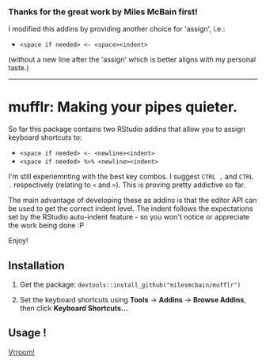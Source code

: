 ### Thanks for the great work by Miles McBain first!

I modified this addins by providing another choice for 'assign', i.e.:

-   `<space if needed> <- <space><indent>`

(without a new line after the 'assign' which is better aligns with my personal taste.)

------------------------------------------------------------------------

# mufflr: Making your pipes quieter.

So far this package contains two RStudio addins that allow you to assign keyboard shortcuts to:

-   `<space if needed> <- <newline><indent>`
-   `<space if needed> %>% <newline><indent>`

I'm still experiemnting with the best key combos. I suggest `CTRL ,` and `CTRL .` respectively (relating to `<` and `>`). This is proving pretty addictive so far.

The main advantage of developing these as addins is that the editor API can be used to get the correct indent level. The indent follows the expectations set by the RStudio auto-indent feature - so you won't notice or appreciate the work being done :P

Enjoy!

## Installation

1.  Get the package: `devtools::install_github("milesmcbain/mufflr")`

2.  Set the keyboard shortcuts using **Tools** -\> **Addins** -\> **Browse Addins**, then click **Keyboard Shortcuts...**

## Usage !

[Vrroom!](https://raw.githubusercontent.com/milesmcbain/mufflr/master/inst/media/mufflr.gif)
